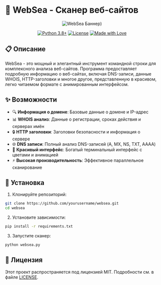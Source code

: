 # 🌊 WebSea - Сканер веб-сайтов

<div align="center">

![WebSea Баннер](https://imgur.com/IVLPk1c))

[![Python 3.8+](https://img.shields.io/badge/python-3.8+-blue.svg)](https://www.python.org/downloads/)
[![License](https://img.shields.io/badge/license-MIT-green.svg)](LICENSE)
[![Made with Love](https://img.shields.io/badge/Made%20with-Love-red.svg)](https://github.com/yourusername/websea)

</div>

## 📋 Описание

WebSea - это мощный и элегантный инструмент командной строки для комплексного анализа веб-сайтов. Программа предоставляет подробную информацию о веб-сайтах, включая DNS-записи, данные WHOIS, HTTP-заголовки и многое другое, представленную в красивом, легко читаемом формате с анимированным интерфейсом.

## ✨ Возможности

- 🔍 **Информация о домене**: Базовые данные о домене и IP-адрес
- 📊 **WHOIS анализ**: Данные о регистрации, сроках действия и серверах имён
- 🔒 **HTTP заголовки**: Заголовки безопасности и информация о сервере
- 🌐 **DNS записи**: Полный анализ DNS-записей (A, MX, NS, TXT, AAAA)
- 💫 **Красивый интерфейс**: Богатый терминальный интерфейс с цветами и анимацией
- ⚡ **Высокая производительность**: Эффективное параллельное сканирование

## 🚀 Установка

1. Клонируйте репозиторий:

```bash
git clone https://github.com/yourusername/websea.git
cd websea
```

2. Установите зависимости:

```bash
pip install -r requirements.txt
```

3. Запустите сканер:

```bash
python websea.py
```

## 📝 Лицензия

Этот проект распространяется под лицензией MIT. Подробности см. в файле [LICENSE](LICENSE).

